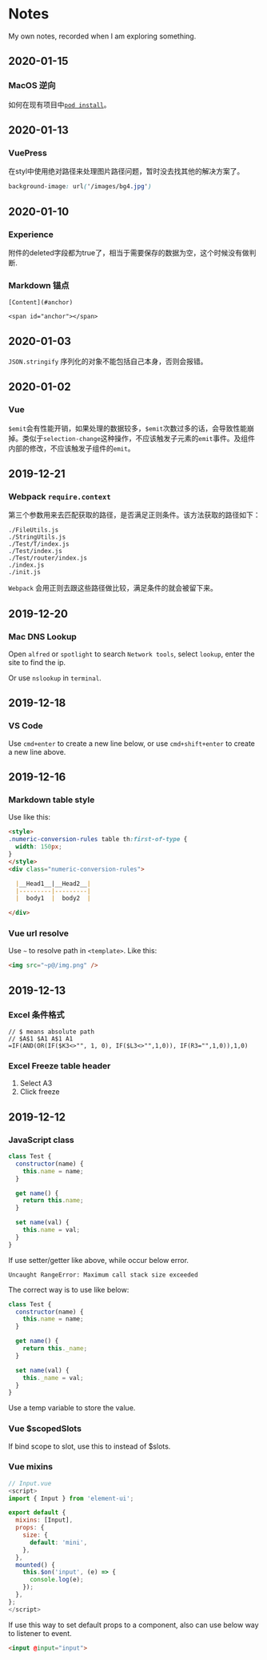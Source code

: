 # Notes

My own notes, recorded when I am exploring something.

## 2020-01-15

### MacOS 逆向
如何在现有项目中[`pod install`](https://stackoverflow.com/questions/20755044/how-to-install-cocoapods)。


## 2020-01-13

### VuePress
在styl中使用绝对路径来处理图片路径问题，暂时没去找其他的解决方案了。
```css
background-image: url('/images/bg4.jpg')
```


## 2020-01-10

### Experience
附件的deleted字段都为true了，相当于需要保存的数据为空，这个时候没有做判断.

### Markdown 锚点

```
[Content](#anchor)

<span id="anchor"></span>
```


## 2020-01-03
`JSON.stringify` 序列化的对象不能包括自己本身，否则会报错。


## 2020-01-02

### Vue
`$emit`会有性能开销，如果处理的数据较多，`$emit`次数过多的话，会导致性能崩掉。类似于`selection-change`这种操作，不应该触发子元素的`emit`事件。及组件内部的修改，不应该触发子组件的`emit`。

## 2019-12-21

### Webpack `require.context`

第三个参数用来去匹配获取的路径，是否满足正则条件。该方法获取的路径如下：

```
./FileUtils.js
./StringUtils.js
./Test/T/index.js
./Test/index.js
./Test/router/index.js
./index.js
./init.js
```

`Webpack` 会用正则去跟这些路径做比较，满足条件的就会被留下来。


## 2019-12-20

### Mac DNS Lookup

Open `alfred` or `spotlight` to search `Network tools`, select `lookup`, enter the site to find the ip.

Or use `nslookup` in `terminal`.


## 2019-12-18

### VS Code

Use `cmd+enter` to create a new line below, or use `cmd+shift+enter` to create a new line above.


## 2019-12-16

### Markdown table style

Use like this:
```markdown
<style>
.numeric-conversion-rules table th:first-of-type {
  width: 150px;
}
</style>
<div class="numeric-conversion-rules">

  |__Head1__|__Head2__|
  |---------|---------|
  |  body1  |  body2  |

</div>
```

### Vue url resolve 

Use `~` to resolve path in `<template>`. Like this:
```html
<img src="~p@/img.png" />
```


## 2019-12-13

### Excel 条件格式
```
// $ means absolute path
// $A$1 $A1 A$1 A1
=IF(AND(OR(IF($K3<>"", 1, 0), IF($L3<>"",1,0)), IF(R3="",1,0)),1,0)
```

### Excel Freeze table header
1. Select A3
2. Click freeze


## 2019-12-12

### JavaScript class

```js
class Test {
  constructor(name) {
    this.name = name;
  }

  get name() {
    return this.name;
  }

  set name(val) {
    this.name = val;
  }
}
```

If use setter/getter like above, while occur below error.

```
Uncaught RangeError: Maximum call stack size exceeded
```

The correct way is to use like below:

```js
class Test {
  constructor(name) {
    this.name = name;
  }

  get name() {
    return this._name;
  }

  set name(val) {
    this._name = val;
  }
}
```

Use a temp variable to store the value.

### Vue $scopedSlots

If bind scope to slot, use this to instead of $slots.

### Vue mixins

```js
// Input.vue
<script>
import { Input } from 'element-ui';

export default {
  mixins: [Input],
  props: {
    size: {
      default: 'mini',
    },
  },
  mounted() {
    this.$on('input', (e) => {
      console.log(e);
    });
  },
};
</script>
```

If use this way to set default props to a component, also can use below way to listener to event.

```html
<input @input="input">
```
